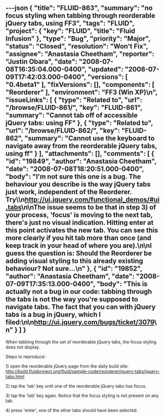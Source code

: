 ---json
{
  "title": "FLUID-863",
  "summary": "no focus styling when tabbing through reorderable jQuery tabs, using FF3",
  "tags": "FLUID",
  "project": {
    "key": "FLUID",
    "title": "Fluid Infusion"
  },
  "type": "Bug",
  "priority": "Major",
  "status": "Closed",
  "resolution": "Won't Fix",
  "assignee": "Anastasia Cheetham",
  "reporter": "Justin Obara",
  "date": "2008-07-08T16:35:04.000-0400",
  "updated": "2008-07-09T17:42:03.000-0400",
  "versions": [
    "0.4beta1"
  ],
  "fixVersions": [],
  "components": [
    "Reorderer"
  ],
  "environment": "FF3 (Win XP)\n",
  "issueLinks": [
    {
      "type": "Related to",
      "url": "/browse/FLUID-861/",
      "key": "FLUID-861",
      "summary": "Cannot tab off of accessible jQuery tabs: using FF"
    },
    {
      "type": "Related to",
      "url": "/browse/FLUID-862/",
      "key": "FLUID-862",
      "summary": "Cannot use the keyboard to navigate away from the reorderable jQuery tabs, using ff"
    }
  ],
  "attachments": [],
  "comments": [
    {
      "id": "19849",
      "author": "Anastasia Cheetham",
      "date": "2008-07-08T18:20:51.000-0400",
      "body": "I'm not sure this one is a bug. The behaviour you describe is the way jQuery tabs just work, independent of the Reorderer. Try\\\n<http://ui.jquery.com/functional_demos/#ui.tabs>\n\nThe issue seems to be that in step 3) of your process, 'focus' is moving to the next tab, there's just no visual indication. Hitting enter at this point activates the new tab. You can see this more clearly if you hit tab more than once (and keep track in your head of where you are).\n\nI guess the question is: Should the Reorderer be adding visual styling to this already existing behaviour? Not sure...\n"
    },
    {
      "id": "19852",
      "author": "Anastasia Cheetham",
      "date": "2008-07-09T17:35:13.000-0400",
      "body": "This is actually not a bug in our code: tabbing through the tabs is not the way you're supposed to navigate tabs. The fact that you can with jQuery tabs is a bug in jQuery, which I filed:\n\n<http://ui.jquery.com/bugs/ticket/3079>\n"
    }
  ]
}
---
When tabbing through the set of reorderable jQuery tabs, the focus styling does not display.

Steps to reproduce:

1\) open the reorderable jQuery page from the daily build site:\
<http://build.fluidproject.org/fluid/sample-code/reorderer/jquery-tabs/jquery-tabs.html>

2\) tap the 'tab' key until one of the reorderable jQuery tabs has focus.

3\) tap the 'tab' key again. Notice that the focus styling is not present on any tab.

4\) press 'enter', one of the other tabs should have been selected.

        